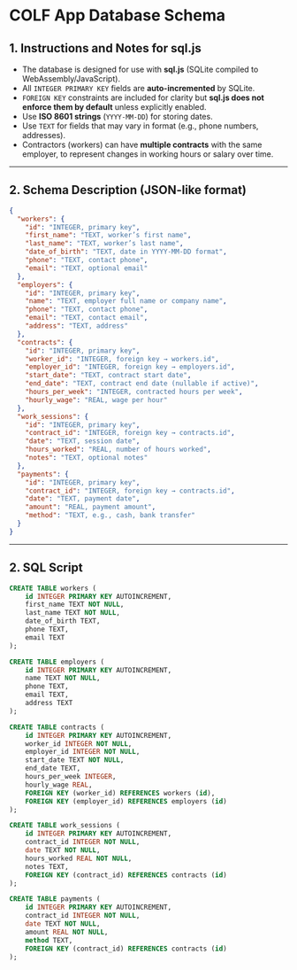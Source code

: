 # COLF App Database Schema

## 1. Instructions and Notes for sql.js
- The database is designed for use with **sql.js** (SQLite compiled to WebAssembly/JavaScript).  
- All `INTEGER PRIMARY KEY` fields are **auto-incremented** by SQLite.  
- `FOREIGN KEY` constraints are included for clarity but **sql.js does not enforce them by default** unless explicitly enabled.  
- Use **ISO 8601 strings** (`YYYY-MM-DD`) for storing dates.  
- Use `TEXT` for fields that may vary in format (e.g., phone numbers, addresses).  
- Contractors (workers) can have **multiple contracts** with the same employer, to represent changes in working hours or salary over time.  

---

## 2. Schema Description (JSON-like format)

```json
{
  "workers": {
    "id": "INTEGER, primary key",
    "first_name": "TEXT, worker’s first name",
    "last_name": "TEXT, worker’s last name",
    "date_of_birth": "TEXT, date in YYYY-MM-DD format",
    "phone": "TEXT, contact phone",
    "email": "TEXT, optional email"
  },
  "employers": {
    "id": "INTEGER, primary key",
    "name": "TEXT, employer full name or company name",
    "phone": "TEXT, contact phone",
    "email": "TEXT, contact email",
    "address": "TEXT, address"
  },
  "contracts": {
    "id": "INTEGER, primary key",
    "worker_id": "INTEGER, foreign key → workers.id",
    "employer_id": "INTEGER, foreign key → employers.id",
    "start_date": "TEXT, contract start date",
    "end_date": "TEXT, contract end date (nullable if active)",
    "hours_per_week": "INTEGER, contracted hours per week",
    "hourly_wage": "REAL, wage per hour"
  },
  "work_sessions": {
    "id": "INTEGER, primary key",
    "contract_id": "INTEGER, foreign key → contracts.id",
    "date": "TEXT, session date",
    "hours_worked": "REAL, number of hours worked",
    "notes": "TEXT, optional notes"
  },
  "payments": {
    "id": "INTEGER, primary key",
    "contract_id": "INTEGER, foreign key → contracts.id",
    "date": "TEXT, payment date",
    "amount": "REAL, payment amount",
    "method": "TEXT, e.g., cash, bank transfer"
  }
}
```
---
## 2. SQL Script
```SQL
CREATE TABLE workers (
    id INTEGER PRIMARY KEY AUTOINCREMENT,
    first_name TEXT NOT NULL,
    last_name TEXT NOT NULL,
    date_of_birth TEXT,
    phone TEXT,
    email TEXT
);

CREATE TABLE employers (
    id INTEGER PRIMARY KEY AUTOINCREMENT,
    name TEXT NOT NULL,
    phone TEXT,
    email TEXT,
    address TEXT
);

CREATE TABLE contracts (
    id INTEGER PRIMARY KEY AUTOINCREMENT,
    worker_id INTEGER NOT NULL,
    employer_id INTEGER NOT NULL,
    start_date TEXT NOT NULL,
    end_date TEXT,
    hours_per_week INTEGER,
    hourly_wage REAL,
    FOREIGN KEY (worker_id) REFERENCES workers (id),
    FOREIGN KEY (employer_id) REFERENCES employers (id)
);

CREATE TABLE work_sessions (
    id INTEGER PRIMARY KEY AUTOINCREMENT,
    contract_id INTEGER NOT NULL,
    date TEXT NOT NULL,
    hours_worked REAL NOT NULL,
    notes TEXT,
    FOREIGN KEY (contract_id) REFERENCES contracts (id)
);

CREATE TABLE payments (
    id INTEGER PRIMARY KEY AUTOINCREMENT,
    contract_id INTEGER NOT NULL,
    date TEXT NOT NULL,
    amount REAL NOT NULL,
    method TEXT,
    FOREIGN KEY (contract_id) REFERENCES contracts (id)
);
```
